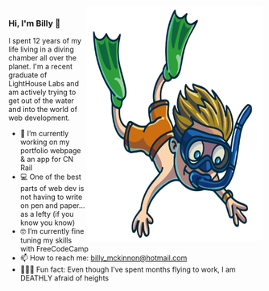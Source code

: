 <img align="right" src="https://github.com/Billex87/Billex87/blob/main/favpng_florida-scuba-divers-underwater-diving-diving-mask-scuba-diving.png" width=350px height=465px/>

### Hi, I'm Billy 👋

I spent 12 years of my life living in a diving chamber all over the planet. I'm a recent graduate of LightHouse Labs and am actively trying to get out of the water and into the world of web development.

- 📱 I’m currently working on my portfolio webpage & an app for CN Rail
- 💻 One of the best parts of web dev is not having to write on pen and paper... as a lefty (if you know you know)
- 🤓 I’m currently fine tuning my skills with FreeCodeCamp
- 📫  How to reach me: billy_mckinnon@hotmail.com
- 🚴🏽‍♀️  Fun fact: Even though I've spent months flying to work, I am DEATHLY afraid of heights
